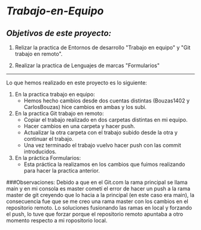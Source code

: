 # ***Trabajo-en-Equipo***

## *Objetivos de este proyecto:*


1. Relizar la practica de Entornos de desarrollo "Trabajo en equipo" y "Git trabajo en remoto".   

2. Realizar la practica de Lenguajes de marcas "Formularios" 
----
Lo que hemos realizado en este proyecto es lo siguiente:

1. En la practica trabajo en equipo:
   * Hemos hecho cambios desde dos cuentas distintas (Bouzas1402 y CarlosBouzas) hice cambios en ambas y los subi.
2. En la practica Git trabajo en remoto:
   * Copiar el trabajo realizado en dos carpetas distintas en mi equipo.
   * Hacer cambios en una carpeta y hacer push.
   * Actualizar la otra carpeta con el trabajo subido desde la otra y continuar el trabajo.
   * Una vez terminado el trabajo vuelvo hacer push con las commit introducidos.
 3. En la práctica Formularios:
    * Esta práctica la realizamos en los cambios que fuimos realizando para hacer la practica anterior.
 
 ###Observaciones:
Debido a que en el Git.com la rama principal se llama main y en mi consola es master cometí el error de hacer un push a la rama master de git creyendo que lo hacia a la principal (en este caso era main), la consecuencia fue que se me creo una rama master con los cambios en el repositorio remoto.
Lo soluciones fusionando las ramas en local y forzando el push, lo tuve que forzar porque el repositorio remoto apuntaba a otro momento respecto a mi ropositorio local.  